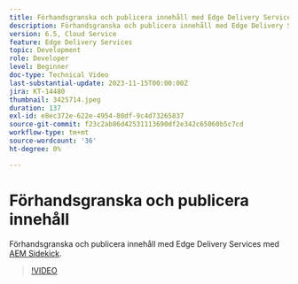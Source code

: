 ```yaml
---
title: Förhandsgranska och publicera innehåll med Edge Delivery Services
description: Förhandsgranska och publicera innehåll med Edge Delivery Services med AEM Sidekick
version: 6.5, Cloud Service
feature: Edge Delivery Services
topic: Development
role: Developer
level: Beginner
doc-type: Technical Video
last-substantial-update: 2023-11-15T00:00:00Z
jira: KT-14480
thumbnail: 3425714.jpeg
duration: 137
exl-id: e8ec372e-622e-4954-80df-9c4d73265837
source-git-commit: f23c2ab86d42531113690df2e342c65060b5c7cd
workflow-type: tm+mt
source-wordcount: '36'
ht-degree: 0%

---
```


# Förhandsgranska och publicera innehåll

Förhandsgranska och publicera innehåll med Edge Delivery Services med [AEM Sidekick](./sidekick.md).

>[!VIDEO](https://video.tv.adobe.com/v/3425714/?learn=on)
